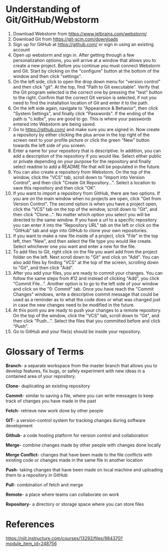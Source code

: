 Understanding of Git/GitHub/Webstorm
====================================
1. Download Webstorm from https://www.jetbrains.com/webstorm/
2. Download Git from https://git-scm.com/downloads
3. Sign up for GitHub at https://github.com/ or sign in using an existing account
4. Open up webstorm and sign in.  After getting through a few personalization options, you will arrive at a window that allows you to create a new project.  Before you continue you must connect Webstorm and Git.  Start by clicking on the "configure" button at the bottom of the window and then click "settings".
5. On the left side, click to open the drop down menu for "version control" and then click "git".  At the top, find "Path to Git executable".  Verify that the Git program selected is the correct one by pressing the "test" button to the right.  Confirm that the correct Git version is selected, if not you need to find the installation location of Git and enter it to the path.
6. On the left side again, navigate to "Appearance & Behavior", then click "System Settings", and finally click "Passwords".  If the ending of the path is "c.kdbx", you are good to go.  This is where your passwords entered into Webstorm are being saved.
7. Go to https://github.com/ and make sure you are signed in.  Now create a repository by either clicking the plus arrow in the top right of the screen next to your profile picture or click the green "New" button towards the left side of you screen.
8. Enter a name for your repository that is descriptive. In addition, you can add a description of the repsoitory if you would like.  Select either public or private depending on your purpose for the repository and finally select readme to add a README file that will be populated in the future.
9. You can also create a repository from Webstorm.  On the top of the window, click the "VCS" tab, scroll down to "Import into Version Control", and then click "Create Git Repository...". Select a location to save this repository and then click "OK".
10. If you want to import a repository from GitHub, there are two options.  If you are on the main window when no projects are open, click "Get from Version Control".  The second option is when you have a project open, click the "VCS" tab on the top of the window, scroll down to "Git", and then click "Clone...".  No matter which option you select you will be directed to the same window.  If you have a url to a specific repository you can enter it into the "Repository URL" tab on the left or click on the "GitHub" tab and sign into GitHub to clone your own repositories.
11. If you want to make a new file inside of a project, click "File" in the top left, then "New", and then select the file type you would like create.  Select whichever one you want and enter a new for the file.
12. To add files to Git, right click on the file you want add from the project folder on the left.  Next scroll down to "Git" and click on "Add".  You can also add files by finding "VCS" at the top of the screen, scrolling down to "Git", and then click "Add".
13. After you add your files, you are ready to commit your changes.  You can follow the same steps from #12 and instead of clicking "Add", you click "Commit File...".  Another option is to go to the left side of your window and click on the "0: Commit" tab.  Once you have reach the "Commit Changes" windows, write a descriptive commit message that could be used as a reminder as to what the code does or what was changed just in case the new changes need to be modified in the future.
14. At this point you are ready to push your changes to a remote repository.  On the top of the window, click the "VCS" tab, scroll down to "Git", and then click "Push...".  Select the files that you committed before and click "Push".
15. Go to GitHub and your file(s) should be inside your repository.

Glossary of Terms
=================
**Branch**- a separate workspace from the master branch that allows you to develop features, fix bugs, or safely experiment with new ideas in a contained area of your repository.

**Clone**- duplicating an existing repository

**Commit**- similar to saving a file, where you can write messages to keep track of changes you have made in the past

**Fetch**- retrieve new work done by other people

**GIT**- a version-control system for tracking changes during software development

**Github**- a code hosting platform for version control and collaboration

**Merge**- combine changes made by other people with changes done locally

**Merge Conflict**- changes that have been made to the file conflicts with existing code or changes made in the same file in another location

**Push**- taking changes that have been made on local machine and uploading them to a repository in GitHub

**Pull**- combination of fetch and merge

**Remote**- a place where teams can collaborate on work

**Repository**- a directory or storage space where you can store files

References
==========
https://njit.instructure.com/courses/13292/files/984370?module_item_id=248756
